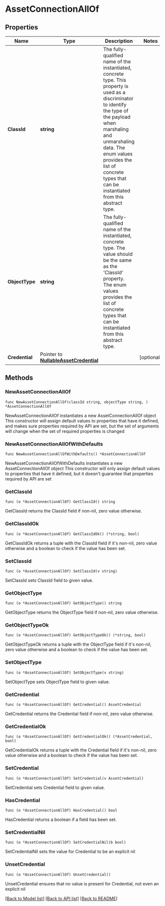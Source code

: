 # AssetConnectionAllOf

## Properties

Name | Type | Description | Notes
------------ | ------------- | ------------- | -------------
**ClassId** | **string** | The fully-qualified name of the instantiated, concrete type. This property is used as a discriminator to identify the type of the payload when marshaling and unmarshaling data. The enum values provides the list of concrete types that can be instantiated from this abstract type. | 
**ObjectType** | **string** | The fully-qualified name of the instantiated, concrete type. The value should be the same as the &#39;ClassId&#39; property. The enum values provides the list of concrete types that can be instantiated from this abstract type. | 
**Credential** | Pointer to [**NullableAssetCredential**](asset.Credential.md) |  | [optional] 

## Methods

### NewAssetConnectionAllOf

`func NewAssetConnectionAllOf(classId string, objectType string, ) *AssetConnectionAllOf`

NewAssetConnectionAllOf instantiates a new AssetConnectionAllOf object
This constructor will assign default values to properties that have it defined,
and makes sure properties required by API are set, but the set of arguments
will change when the set of required properties is changed

### NewAssetConnectionAllOfWithDefaults

`func NewAssetConnectionAllOfWithDefaults() *AssetConnectionAllOf`

NewAssetConnectionAllOfWithDefaults instantiates a new AssetConnectionAllOf object
This constructor will only assign default values to properties that have it defined,
but it doesn't guarantee that properties required by API are set

### GetClassId

`func (o *AssetConnectionAllOf) GetClassId() string`

GetClassId returns the ClassId field if non-nil, zero value otherwise.

### GetClassIdOk

`func (o *AssetConnectionAllOf) GetClassIdOk() (*string, bool)`

GetClassIdOk returns a tuple with the ClassId field if it's non-nil, zero value otherwise
and a boolean to check if the value has been set.

### SetClassId

`func (o *AssetConnectionAllOf) SetClassId(v string)`

SetClassId sets ClassId field to given value.


### GetObjectType

`func (o *AssetConnectionAllOf) GetObjectType() string`

GetObjectType returns the ObjectType field if non-nil, zero value otherwise.

### GetObjectTypeOk

`func (o *AssetConnectionAllOf) GetObjectTypeOk() (*string, bool)`

GetObjectTypeOk returns a tuple with the ObjectType field if it's non-nil, zero value otherwise
and a boolean to check if the value has been set.

### SetObjectType

`func (o *AssetConnectionAllOf) SetObjectType(v string)`

SetObjectType sets ObjectType field to given value.


### GetCredential

`func (o *AssetConnectionAllOf) GetCredential() AssetCredential`

GetCredential returns the Credential field if non-nil, zero value otherwise.

### GetCredentialOk

`func (o *AssetConnectionAllOf) GetCredentialOk() (*AssetCredential, bool)`

GetCredentialOk returns a tuple with the Credential field if it's non-nil, zero value otherwise
and a boolean to check if the value has been set.

### SetCredential

`func (o *AssetConnectionAllOf) SetCredential(v AssetCredential)`

SetCredential sets Credential field to given value.

### HasCredential

`func (o *AssetConnectionAllOf) HasCredential() bool`

HasCredential returns a boolean if a field has been set.

### SetCredentialNil

`func (o *AssetConnectionAllOf) SetCredentialNil(b bool)`

 SetCredentialNil sets the value for Credential to be an explicit nil

### UnsetCredential
`func (o *AssetConnectionAllOf) UnsetCredential()`

UnsetCredential ensures that no value is present for Credential, not even an explicit nil

[[Back to Model list]](../README.md#documentation-for-models) [[Back to API list]](../README.md#documentation-for-api-endpoints) [[Back to README]](../README.md)


